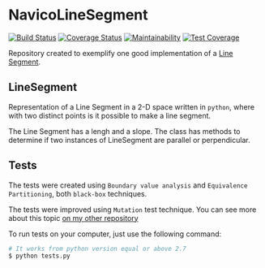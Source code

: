 # NavicoLineSegment
[![Build Status](https://travis-ci.org/derrix060/NavicoLineSegment.svg?branch=master)](https://travis-ci.org/derrix060/NavicoLineSegment)
[![Coverage Status](https://coveralls.io/repos/github/derrix060/NavicoLineSegment/badge.svg?branch=master)](https://coveralls.io/github/derrix060/NavicoLineSegment?branch=master)
[![Maintainability](https://api.codeclimate.com/v1/badges/21c1742a91c8223bcbcd/maintainability)](https://codeclimate.com/github/derrix060/NavicoLineSegment/maintainability)
[![Test Coverage](https://api.codeclimate.com/v1/badges/21c1742a91c8223bcbcd/test_coverage)](https://codeclimate.com/github/derrix060/NavicoLineSegment/test_coverage)

Repository created to exemplify one good implementation of a [Line Segment](https://www.khanacademy.org/math/basic-geo/basic-geo-lines/lines-rays/a/lines-line-segments-and-rays-review).

## LineSegment
Representation of a Line Segment in a 2-D space written in `python`, where with two distinct points is it possible to make a line segment.

The Line Segment has a lengh and a slope. The class has methods to determine if two instances of LineSegment are parallel or perpendicular.

## Tests
The tests were created using `Boundary value analysis` and `Equivalence Partitioning`, both `black-box` techniques.

The tests were improved using `Mutation` test technique. You can see more about this topic [on my other repository](https://github.com/derrix060/MutationTestingPresentation#mutation)

To run tests on your computer, just use the following command:

```bash
# It works from python version equal or above 2.7
$ python tests.py
```